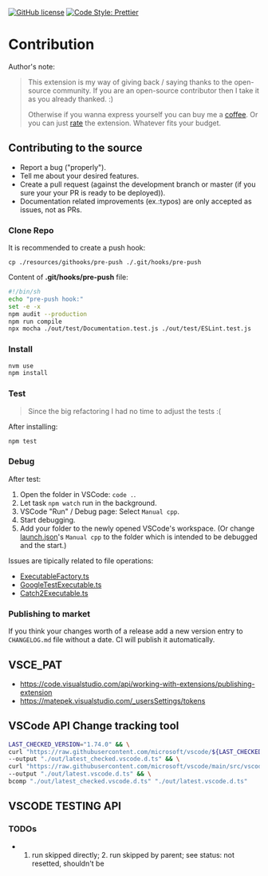 [![GitHub license](https://img.shields.io/github/license/matepek/vscode-catch2-test-adapter.svg?style=for-the-badge)](https://github.com/matepek/vscode-catch2-test-adapter/blob/master/LICENSE)
[![Code Style: Prettier](https://img.shields.io/badge/code_style-prettier-ff69b4.svg?style=for-the-badge)](https://github.com/prettier/prettier)

# Contribution

Author's note:

> This extension is my way of giving back / saying thanks to the open-source community. If you are an open-source contributor then I take it as you already thanked. :)
>
> Otherwise if you wanna express yourself you can buy me a [coffee](https://www.buymeacoffee.com/rtdmjYspB).
> Or you can just [rate](https://marketplace.visualstudio.com/items?itemName=matepek.vscode-catch2-test-adapter&ssr=false#review-details) the extension.
> Whatever fits your budget.

## Contributing to the source

- Report a bug ("properly").
- Tell me about your desired features.
- Create a pull request (against the development branch or master (if you sure your your PR is ready to be deployed)).
- Documentation related improvements (ex.:typos) are only accepted as issues, not as PRs.

### Clone Repo

It is recommended to create a push hook:

`cp ./resources/githooks/pre-push ./.git/hooks/pre-push`

Content of **.git/hooks/pre-push** file:

```bash
#!/bin/sh
echo "pre-push hook:"
set -e -x
npm audit --production
npm run compile
npx mocha ./out/test/Documentation.test.js ./out/test/ESLint.test.js
```

### Install

```bash
nvm use
npm install
```

### Test

> Since the big refactoring I had no time to adjust the tests :(

After installing:

```bash
npm test
```

### Debug

After test:

1. Open the folder in VSCode: `code .`.
2. Let task `npm watch` run in the background.
3. VSCode "Run" / Debug page: Select `Manual cpp`.
4. Start debugging.
5. Add your folder to the newly opened VSCode's workspace. (Or change [launch.json](https://github.com/matepek/vscode-catch2-test-adapter/blob/master/.vscode/launch.json)'s `Manual cpp` to the folder which is intended to be debugged and the start.)

Issues are tipically related to file operations:

- [ExecutableFactory.ts](https://github.com/matepek/vscode-catch2-test-adapter/blob/master/src/framework/ExecutableFactory.ts)
- [GoogleTestExecutable.ts](https://github.com/matepek/vscode-catch2-test-adapter/blob/master/src/framework/GoogleTest/GoogleTestExecutable.ts)
- [Catch2Executable.ts](https://github.com/matepek/vscode-catch2-test-adapter/blob/master/src/framework/Catch2/Catch2Executable.ts)

### Publishing to market

If you think your changes worth of a release add a new version entry to `CHANGELOG.md` file without a date. CI will publish it automatically.

## VSCE_PAT

- https://code.visualstudio.com/api/working-with-extensions/publishing-extension
- https://matepek.visualstudio.com/_usersSettings/tokens

## VSCode API Change tracking tool

```sh
LAST_CHECKED_VERSION="1.74.0" && \
curl "https://raw.githubusercontent.com/microsoft/vscode/${LAST_CHECKED_VERSION}/src/vscode-dts/vscode.d.ts" \
--output "./out/latest_checked.vscode.d.ts" && \
curl "https://raw.githubusercontent.com/microsoft/vscode/main/src/vscode-dts/vscode.d.ts" \
--output "./out/latest.vscode.d.ts" && \
bcomp "./out/latest_checked.vscode.d.ts" "./out/latest.vscode.d.ts"
```

## VSCODE TESTING API

### TODOs

- 1. run skipped directly; 2. run skipped by parent; see status: not resetted, shouldn't be
